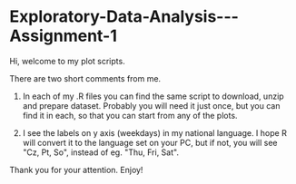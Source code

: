# Exploratory-Data-Analysis---Assignment-1

Hi, welcome to my plot scripts. 

There are two short comments from me. 

1. In each of my .R files you can find the same script to download, unzip and prepare dataset. 
Probably you will need it just once, but you can find it in each, so that you can start from any of the plots. 

2. I see the labels on y axis (weekdays) in my national language. 
I hope R will convert it to the language set on your PC, but if not, you will see "Cz, Pt, So", instead of eg. "Thu, Fri, Sat". 

Thank you for your attention. Enjoy!

